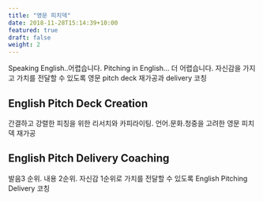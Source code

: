 ```yaml
---
title: "영문 피치덱"
date: 2018-11-28T15:14:39+10:00
featured: true
draft: false
weight: 2
---
```


Speaking English..어렵습니다. Pitching in English... 더 어렵습니다. 자신감을 가지고 가치를 전달할 수 있도록 영문 pitch deck 재가공과 delivery 코칭

## English Pitch Deck Creation

간결하고 강렬한 피칭을 위한 리서치와 카피라이팅. 언어.문화.청중을 고려한 영문 피치덱 재가공

## English Pitch Delivery Coaching

발음3 순위. 내용 2순위. 자신감 1순위로 가치를 전달할 수 있도록 English
Pitching Delivery 코칭
